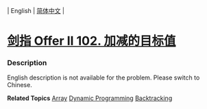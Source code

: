 | English | [简体中文](README.md) |

# [剑指 Offer II 102. 加减的目标值](https://leetcode.cn/problems/YaVDxD)
 ### Description
<p>English description is not available for the problem. Please switch to Chinese.</p>

**Related Topics**  [Array](https://leetcode.cn/tag/array) [Dynamic Programming](https://leetcode.cn/tag/dynamic-programming) [Backtracking](https://leetcode.cn/tag/backtracking) 